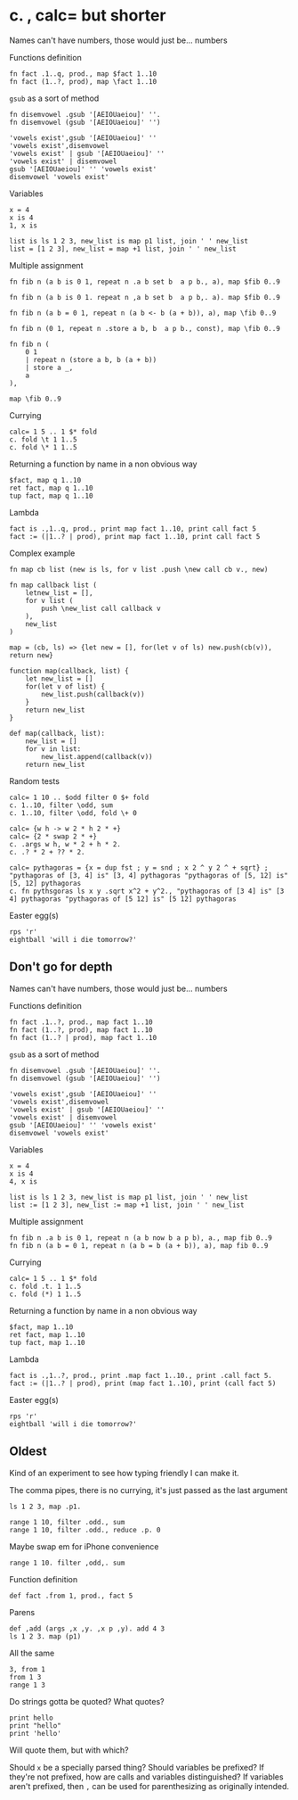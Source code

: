 # c. , calc= but shorter

Names can't have numbers, those would just be... numbers

Functions definition

```
fn fact .1..q, prod., map $fact 1..10
fn fact (1..?, prod), map \fact 1..10
```

`gsub` as a sort of method

```
fn disemvowel .gsub '[AEIOUaeiou]' ''.
fn disemvowel (gsub '[AEIOUaeiou]' '')

'vowels exist',gsub '[AEIOUaeiou]' ''
'vowels exist',disemvowel
'vowels exist' | gsub '[AEIOUaeiou]' ''
'vowels exist' | disemvowel
gsub '[AEIOUaeiou]' '' 'vowels exist'
disemvowel 'vowels exist'
```

Variables

```
x = 4
x is 4
1, x is

list is ls 1 2 3, new_list is map p1 list, join ' ' new_list
list = [1 2 3], new_list = map +1 list, join ' ' new_list
```

Multiple assignment

```
fn fib n (a b is 0 1, repeat n .a b set b  a p b., a), map $fib 0..9

fn fib n (a b is 0 1. repeat n ,a b set b  a p b,. a). map $fib 0..9

fn fib n (a b = 0 1, repeat n (a b <- b (a + b)), a), map \fib 0..9

fn fib n (0 1, repeat n .store a b, b  a p b., const), map \fib 0..9

fn fib n (
	0 1
	| repeat n (store a b, b (a + b))
	| store a _,
	a
),

map \fib 0..9
```

Currying

```
calc= 1 5 .. 1 $* fold
c. fold \t 1 1..5
c. fold \* 1 1..5
```

Returning a function by name in a non obvious way

```
$fact, map q 1..10
ret fact, map q 1..10
tup fact, map q 1..10
```

Lambda

```
fact is .,1..q, prod., print map fact 1..10, print call fact 5
fact := (|1..? | prod), print map fact 1..10, print call fact 5
```

Complex example

```
fn map cb list (new is ls, for v list .push \new call cb v., new)

fn map callback list (
	letnew_list = [],
	for v list (
		push \new_list call callback v
	),
	new_list
)

map = (cb, ls) => {let new = [], for(let v of ls) new.push(cb(v)), return new}

function map(callback, list) {
	let new_list = []
	for(let v of list) {
		new_list.push(callback(v))
	}
	return new_list
}

def map(callback, list):
	new_list = []
	for v in list:
		new_list.append(callback(v))
	return new_list
```

Random tests

```
calc= 1 10 .. $odd filter 0 $+ fold
c. 1..10, filter \odd, sum
c. 1..10, filter \odd, fold \+ 0

calc= {w h -> w 2 * h 2 * +}
calc= {2 * swap 2 * +}
c. .args w h, w * 2 + h * 2.
c. .? * 2 + ?? * 2.

calc= pythagoras = {x = dup fst ; y = snd ; x 2 ^ y 2 ^ + sqrt} ; "pythagoras of [3, 4] is" [3, 4] pythagoras "pythagoras of [5, 12] is" [5, 12] pythagoras
c. fn pythsgoras ls x y .sqrt x^2 + y^2., "pythagoras of [3 4] is" [3 4] pythagoras "pythagoras of [5 12] is" [5 12] pythagoras
```

Easter egg(s)

```
rps 'r'
eightball 'will i die tomorrow?'
```

## Don't go for depth

Names can't have numbers, those would just be... numbers

Functions definition

```
fn fact .1..?, prod., map fact 1..10
fn fact (1..?, prod), map fact 1..10
fn fact (1..? | prod), map fact 1..10
```

`gsub` as a sort of method

```
fn disemvowel .gsub '[AEIOUaeiou]' ''.
fn disemvowel (gsub '[AEIOUaeiou]' '')

'vowels exist',gsub '[AEIOUaeiou]' ''
'vowels exist',disemvowel
'vowels exist' | gsub '[AEIOUaeiou]' ''
'vowels exist' | disemvowel
gsub '[AEIOUaeiou]' '' 'vowels exist'
disemvowel 'vowels exist'
```

Variables

```
x = 4
x is 4
4, x is

list is ls 1 2 3, new_list is map p1 list, join ' ' new_list
list := [1 2 3], new_list := map +1 list, join ' ' new_list
```

Multiple assignment

```
fn fib n .a b is 0 1, repeat n (a b now b a p b), a., map fib 0..9
fn fib n (a b = 0 1, repeat n (a b = b (a + b)), a), map fib 0..9
```

Currying

```
calc= 1 5 .. 1 $* fold
c. fold .t. 1 1..5
c. fold (*) 1 1..5
```

Returning a function by name in a non obvious way

```
$fact, map 1..10
ret fact, map 1..10
tup fact, map 1..10
```

Lambda

```
fact is .,1..?, prod., print .map fact 1..10., print .call fact 5.
fact := (|1..? | prod), print (map fact 1..10), print (call fact 5)
```

Easter egg(s)

```
rps 'r'
eightball 'will i die tomorrow?'
```

## Oldest

Kind of an experiment to see how typing friendly I can make it.

The comma pipes, there is no currying, it's just passed as the last argument
```
ls 1 2 3, map .p1.

range 1 10, filter .odd., sum
range 1 10, filter .odd., reduce .p. 0
```

Maybe swap em for iPhone convenience
```
range 1 10. filter ,odd,. sum
```

Function definition
```
def fact .from 1, prod., fact 5
```

Parens
```
def ,add (args ,x ,y. ,x p ,y). add 4 3
ls 1 2 3. map (p1)
```

All the same
```
3, from 1
from 1 3
range 1 3
```

Do strings gotta be quoted? What quotes?
```
print hello
print "hello"
print 'hello'
```
Will quote them, but with which?

Should `x` be a specially parsed thing? Should variables be prefixed? If they're not prefixed, how are calls and variables distinguished? If variables aren't prefixed, then `,` can be used for parenthesizing as originally intended.